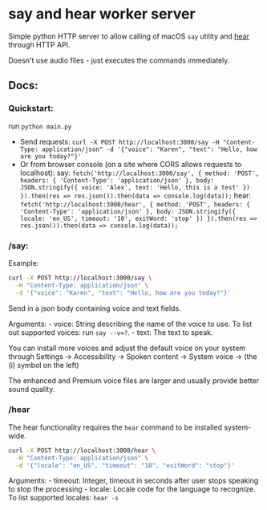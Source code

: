 # say and hear worker server

Simple python HTTP server to allow calling of macOS `say` utility and [hear](https://github.com/sveinbjornt/hear) through HTTP API.

Doesn't use audio files - just executes the commands immediately.


## Docs:

### Quickstart:

run `python main.py`
- Send requests: `curl -X POST http://localhost:3000/say -H "Content-Type: application/json" -d '{"voice": "Karen", "text": "Hello, how are you today?"}'`
- Or from browser console (on a site where CORS allows requests to localhost): 
    say: `fetch('http://localhost:3000/say', { method: 'POST', headers: { 'Content-Type': 'application/json' }, body: JSON.stringify({ voice: 'Alex', text: 'Hello, this is a test' }) }).then(res => res.json()).then(data => console.log(data));`
    hear: `fetch('http://localhost:3000/hear', { method: 'POST', headers: { 'Content-Type': 'application/json' }, body: JSON.stringify({ locale: 'en_US', timeout: '10', exitWord: 'stop' }) }).then(res => res.json()).then(data => console.log(data));`




### /say:
Example:
```bash
curl -X POST http://localhost:3000/say \
  -H "Content-Type: application/json" \
  -d '{"voice": "Karen", "text": "Hello, how are you today?"}'

  ```
Send in a json body containing voice and text fields.

Arguments:
    - voice: String describing the name of the voice to use. To list out supported voices: run `say --v=?`.
    - text: The text to speak.

You can install more voices and adjust the default voice on your system through Settings -> Accessibility -> Spoken content -> System voice -> (the (i) symbol on the left)

The enhanced and Premium voice files are larger and usually provide better sound quality.

### /hear
The hear functionality requires the `hear` command to be installed system-wide.
```bash
curl -X POST http://localhost:3000/hear \
  -H "Content-Type: application/json" \
  -d '{"locale": "en_US", "timeout": "10", "exitWord": "stop"}'
```


Arguments:
    - timeout: Integer, timeout in seconds after user stops speaking to stop the processing
    - locale: Locale code for the language to recognize.
To list supported locales: `hear -s`
